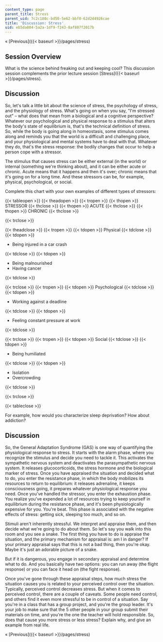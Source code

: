 ```yaml
---
content_type: page
parent_title: Stress
parent_uid: 7c2c180c-bd50-5e62-bbf0-62d2d4926cae
title: 'Discussion: Stress'
uid: eb5da804-5a2a-1df9-f243-8af807f2017b
---
```


« [Previous]({{< baseurl >}}/pages/stress)

Session Overview
----------------

What is the science behind freaking out and keeping cool? This discussion session complements the prior lecture session [Stress]({{< baseurl >}}/pages/stress).

Discussion
----------

So, let's talk a little bit about the science of stress, the psychology of stress, and the physiology of stress. What's going on when you say, "I'm stressed out" – what does that mean from a biological and a cognitive perspective? Whatever our psychological and physical response to a stimulus that alters the body's state of equilibrium is, that's the technical definition of stress. So, while the body is going along in homeostasis, some stimulus comes along and reminds you that the world is a difficult and challenging place, and your physiological and mental systems have to deal with that. Whatever they do, that's the stress response: the bodily changes that occur to help a person cope with a stressor.

The stimulus that causes stress can be either external (in the world) or internal (something we're thinking about), and it can be either acute or chronic. Acute means that it happens and then it's over; chronic means that it's going on for a long time. And these stressors can be, for example, physical, psychological, or social.

Complete this chart with your own examples of different types of stressors:

{{< tableopen >}}
{{< theadopen >}}
{{< tropen >}}
{{< thopen >}}
STRESSOR
{{< thclose >}}
{{< thopen >}}
ACUTE
{{< thclose >}}
{{< thopen >}}
CHRONIC
{{< thclose >}}

{{< trclose >}}

{{< theadclose >}}
{{< tropen >}}
{{< tdopen >}}
Physical
{{< tdclose >}}
{{< tdopen >}}


*   Being injured in a car crash




{{< tdclose >}}
{{< tdopen >}}


*   Being malnourished
*   Having cancer




{{< tdclose >}}

{{< trclose >}}
{{< tropen >}}
{{< tdopen >}}
Psychological
{{< tdclose >}}
{{< tdopen >}}


*   Working against a deadline




{{< tdclose >}}
{{< tdopen >}}


*   Feeling constant pressure at work




{{< tdclose >}}

{{< trclose >}}
{{< tropen >}}
{{< tdopen >}}
Social
{{< tdclose >}}
{{< tdopen >}}


*   Being humiliated




{{< tdclose >}}
{{< tdopen >}}


*   Isolation
*   Overcrowding




{{< tdclose >}}

{{< trclose >}}

{{< tableclose >}}

For example, how would you characterize sleep deprivation? How about addiction?

Discussion
----------

So, the General Adaptation Syndrome (GAS) is one way of quantifying the physiological response to stress. It starts with the alarm phase, where you recognize the stimulus and decide you need to tackle it. This activates the sympathetic nervous system and deactivates the parasympathetic nervous system. It releases glucocorticoids, the stress hormone and the biological marker of stress. Once you have appraised the situation and decided what to do, you enter the resistance phase, in which the body mobilizes its resources to return to equilibrium: it releases adrenaline, it keeps consciousness going, it prepares whatever physiological response you need. Once you've handled the stressor, you enter the exhaustion phase. You realize you've expended a lot of resources trying to keep yourself in equilibrium during the resistance phase, and it's been physiologically expensive for you. You're beat. This phase is associated with the negative effects of stress: getting sick, sleeping too much, and so on.

Stimuli aren't inherently stressful. We interpret and appraise them, and then decide what we're going to do about them. So let's say you walk into this room and you see a snake. The first thing you have to do is appraise the situation, and the primary mechanism for appraisal is: am I in danger? If your primary appraisal says that this is not a bad thing, then you're okay. Maybe it's just an adorable picture of a snake.

But if it is dangerous, you engage in secondary appraisal and determine what to do. And you basically have two options: you can run away (the flight response) or you can face it head on (the fight response).

Once you've gone through these appraisal steps, how much stress the situation causes you is related to your perceived control over the situation. Typically, perceived control decreases stress. But when it comes to perceived control, there are a couple of caveats. Some people need control, and others find it even more stressful to be in control of a situation. Say you're in a class that has a group project, and you're the group leader. It's your job to make sure that the 5 other people in your group submit their materials on time, and you're the one the teacher will hold responsible. So, does that cause you more stress or less stress? Explain why, and give an example from real life.

« [Previous]({{< baseurl >}}/pages/stress)